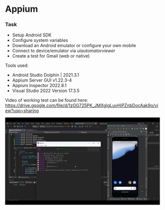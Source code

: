# Appium

### Task

- Setup Android SDK
- Configure system variables
- Download an Android emulator or configure your own mobile
- Connect to device/emulator via *uiautomatorviewer*
- Create a test for Gmail (web or native)  

Tools used:
- Android Studio Dolphin | 2021.3.1
- Appium Server GUI v1.22.3-4
- Appium Inspector 2022.8.1
- Visual Studio 2022 Version 17.3.5

Video of working test can be found here: https://drive.google.com/file/d/1zGG725PK_JMXgIgLuvHiPZnbDocAak9o/view?usp=sharing  
 
![Test_Screenshot](/Appium/test_screenshot.jpg "test")
